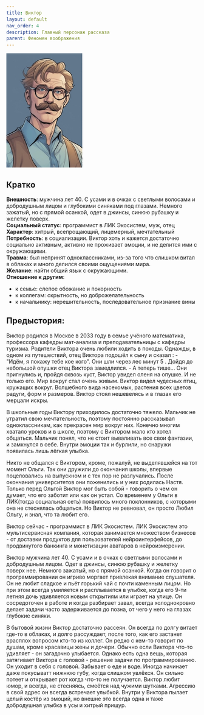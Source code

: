 ```yaml
---
title: Виктор 
layout: default
nav_order: 4
description: Главный персонаж рассказа
parent: Феномен воображения
---
```


![viktor  ](/assets/images/viktor.jpg)

## Кратко
**Внешность**: мужчина лет 40. С усами и в очках с светлыми волосами  и добродушным лицом и глубокими синяками под глазами. Немного зажатый, но с прямой осанкой, одет в джинсы, синюю рубашку и желетку поверх.  
**Социальный статус**: программист в ЛИК Экосистем, муж, отец  
**Характер**: хитрый, всепрощающий, лицемерный, мечтательный  
**Потребность**: в социализации. Виктор хоть и кажется достаточно социально активным,  активно не проживает эмоции, и не делится ими с окружающими.  
**Травма**: был непринят одноклассниками, из-за того что слишком витал в облаках и много делился своими ощущениями мира.  
**Желание**:  найти общий язык с окружающими.  
**Отношение к другим**:  
- к семье: слепое обожание и покорность  
- к коллегам: скрытность, но доброжелательность  
- к начальнику: нерешительность, последовательное признание вины  

## Предыстория:  
Виктор родился в Москве в 2033 году в семье учёного математика, профессора кафедры мат-анализа и преподавательницы с кафедры туризма. Родители Виктора очень любили ходить в походы. Однажды, в одном из путешествий, отец Виктора подошёл к сыну и сказал : - "Идём, я покажу тебе кое кого". Они шли через лес минут 5 . Дойдя до небольшой опушки отец Виктора замедлился. - А теперь тише... Они пригнулись и, пройдя сквозь куст, Виктор увидел оленя на опушке. И не только его. Мир вокруг стал очень живым. Виктор видел чудесных птиц, кружащих вокруг. Волшебного вида насекомых, растения всех цветов радуги, форм и размеров. Виктор стоял нешевелясь и в глазах его мерцали искры.  

В школьные годы Виктору приходилось достаточно тяжело. Мальчик не утратил свою мечтательность, поэтому постоянно рассказывал одноклассникам, как прекрасен мир вокруг них. Конечно многим хватало уроков и в школе, поэтому с Виктором мало кто хотел общаться. Мальчик понял, что не стоит вываливать все свои фантазии, и замкнулся в себе. Внутри эмоции так и бурлили, но снаружи появилась лишь лёгкая улыбка.  

Никто не общался с Виктором, кроме, пожалуй, не выделявшейся на тот момент Ольги. Так они дружили до окончания школы, впервые поцеловались на выпускном и с тех пор не разлучались. После окончания университетов они поженились и у них родилась Настя. Только перед Ольгой Виктор мог быть собой - говорить о чем он думает, что его заботит или как он устал. Со временем у Ольги в ЛИК(тогда социальная сеть) появилось много поклонников, с которыми она не стеснялась общаться. Но Виктор не ревновал, он просто Любил Ольгу, и знал, что та любит его.  

Виктор сейчас - программист в ЛИК Экосистем. ЛИК Экосистем это мультисервисная компания, которая занимается множеством бизнесов - от доставки продуктов для пользователей нейроинтерфейсов, до продвинутого банкинга и монетизации аватаров в нейроизмерении.  

Виктор мужчина лет 40. С усами и в очках с светлыми волосами  и добродушным лицом. Одет в джинсы, синюю рубашку и желетку поверх нее. Немного зажатый, но с прямой осанкой. Когда он говорит о программировании он игриво моргает привлекая внимание слушателя. Он не любит сладкое и пьёт горький чай с почти каменным лицом. Но при этом всегда умиляется и расплывается в улыбке, когда его  9-ти летняя дочь удивляется новым открытиям или играет на улице. Он сосредоточен в работе и когда разбирает завал, всегда холоднокровно делает задачи часто задерживается до позна, от чего у него на глазах глубокие синяки.  

В бытовой жизни Виктор достаточно рассеян. Он всегда по долгу витает где-то в облаках, и долго рассуждает, после того, как его застанет врасплох вопросом кто-то из коллег. Он редко с кем-то говорит по душам, кроме красавицы жены и дочери. Обычно если Виктора что-то удивляет - он загадочно улыбается. Однако есть одна вещь, которая затягивает Виктора с головой - решение задачи по программированию. Он уходит в себя с головой. Забывает о еде и воде. Иногда начинает даже покусыватт нижнюю губу,  когда слишком увлёкся. Он сильно потеет и открывает рот когда что-то не получается. Виктор любит юмор, и всегда, не стесняясь, смеётся над чужими шутками. Агрессию в свой адрес он всегда встречает улыбкой. Внутри у Виктора пылает целый костёр из эмоций, но внешне это всегда одна и таже добродушная улыбка в усы и хитрый прищур.  

